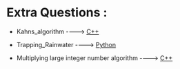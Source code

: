 # Extra Questions :

* Kahns_algorithm ----> [C++](/Code/C++/Kahns_algorithm.cpp)

* Trapping_Rainwater ----> [Python](/Code/Python/trapping_rainwater.py)

* Multiplying large integer number algorithm ----> [C++](/Code/C++/Multiplying_large_integer_number.cpp)

